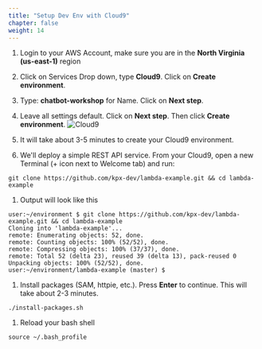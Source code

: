 ```yaml
---
title: "Setup Dev Env with Cloud9"
chapter: false
weight: 14
---
```


1. Login to your AWS Account, make sure you are in the **North Virginia (us-east-1)** region

1. Click on Services Drop down, type **Cloud9**. Click on **Create environment**.

1. Type: **chatbot-workshop** for Name. Click on **Next step**.

1. Leave all settings default. Click on **Next step**. Then click **Create environment**.
![Cloud9](/images/cloud9.png)

1. It will take about 3-5 minutes to create your Cloud9 environment.

1. We'll deploy a simple REST API service. From your Cloud9, open a new Terminal (+ icon next to Welcome tab) and run:
```shell
git clone https://github.com/kpx-dev/lambda-example.git && cd lambda-example
```

1. Output will look like this
```shell
user:~/environment $ git clone https://github.com/kpx-dev/lambda-example.git && cd lambda-example
Cloning into 'lambda-example'...
remote: Enumerating objects: 52, done.
remote: Counting objects: 100% (52/52), done.
remote: Compressing objects: 100% (37/37), done.
remote: Total 52 (delta 23), reused 39 (delta 13), pack-reused 0
Unpacking objects: 100% (52/52), done.
user:~/environment/lambda-example (master) $
```

1. Install packages (SAM, httpie, etc.). Press **Enter** to continue. This will take about 2-3 minutes.
```shell
./install-packages.sh
```

1. Reload your bash shell
```
source ~/.bash_profile
```
